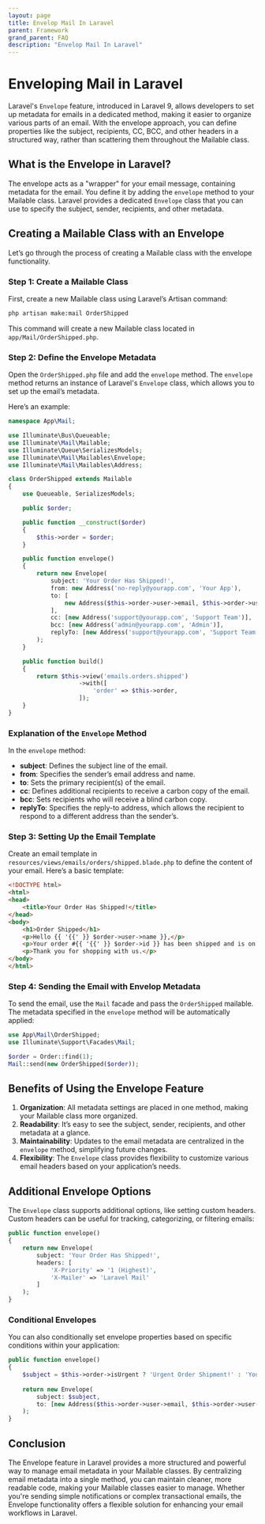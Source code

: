 ```yaml
---
layout: page
title: Envelop Mail In Laravel
parent: Framework
grand_parent: FAQ
description: "Envelop Mail In Laravel"
---
```


# Enveloping Mail in Laravel

Laravel's `Envelope` feature, introduced in Laravel 9, allows developers to set up metadata for emails in a dedicated method, making it easier to organize various parts of an email. With the envelope approach, you can define properties like the subject, recipients, CC, BCC, and other headers in a structured way, rather than scattering them throughout the Mailable class.

## What is the Envelope in Laravel?

The envelope acts as a "wrapper" for your email message, containing metadata for the email. You define it by adding the `envelope` method to your Mailable class. Laravel provides a dedicated `Envelope` class that you can use to specify the subject, sender, recipients, and other metadata.

## Creating a Mailable Class with an Envelope

Let’s go through the process of creating a Mailable class with the envelope functionality.

### Step 1: Create a Mailable Class

First, create a new Mailable class using Laravel’s Artisan command:

```bash
php artisan make:mail OrderShipped
```

This command will create a new Mailable class located in `app/Mail/OrderShipped.php`.

### Step 2: Define the Envelope Metadata

Open the `OrderShipped.php` file and add the `envelope` method. The `envelope` method returns an instance of Laravel's `Envelope` class, which allows you to set up the email’s metadata.

Here’s an example:

```php
namespace App\Mail;

use Illuminate\Bus\Queueable;
use Illuminate\Mail\Mailable;
use Illuminate\Queue\SerializesModels;
use Illuminate\Mail\Mailables\Envelope;
use Illuminate\Mail\Mailables\Address;

class OrderShipped extends Mailable
{
    use Queueable, SerializesModels;

    public $order;

    public function __construct($order)
    {
        $this->order = $order;
    }

    public function envelope()
    {
        return new Envelope(
            subject: 'Your Order Has Shipped!',
            from: new Address('no-reply@yourapp.com', 'Your App'),
            to: [
                new Address($this->order->user->email, $this->order->user->name)
            ],
            cc: [new Address('support@yourapp.com', 'Support Team')],
            bcc: [new Address('admin@yourapp.com', 'Admin')],
            replyTo: [new Address('support@yourapp.com', 'Support Team')]
        );
    }

    public function build()
    {
        return $this->view('emails.orders.shipped')
                    ->with([
                        'order' => $this->order,
                    ]);
    }
}
```

### Explanation of the `Envelope` Method

In the `envelope` method:

- **subject**: Defines the subject line of the email.
- **from**: Specifies the sender’s email address and name.
- **to**: Sets the primary recipient(s) of the email.
- **cc**: Defines additional recipients to receive a carbon copy of the email.
- **bcc**: Sets recipients who will receive a blind carbon copy.
- **replyTo**: Specifies the reply-to address, which allows the recipient to respond to a different address than the sender’s.

### Step 3: Setting Up the Email Template

Create an email template in `resources/views/emails/orders/shipped.blade.php` to define the content of your email. Here’s a basic template:

```html
<!DOCTYPE html>
<html>
<head>
    <title>Your Order Has Shipped!</title>
</head>
<body>
    <h1>Order Shipped</h1>
    <p>Hello {{ '{{' }} $order->user->name }},</p>
    <p>Your order #{{ '{{' }} $order->id }} has been shipped and is on its way to you!</p>
    <p>Thank you for shopping with us.</p>
</body>
</html>
```

### Step 4: Sending the Email with Envelop Metadata

To send the email, use the `Mail` facade and pass the `OrderShipped` mailable. The metadata specified in the `envelope` method will be automatically applied:

```php
use App\Mail\OrderShipped;
use Illuminate\Support\Facades\Mail;

$order = Order::find(1);
Mail::send(new OrderShipped($order));
```

## Benefits of Using the Envelope Feature

1. **Organization**: All metadata settings are placed in one method, making your Mailable class more organized.
2. **Readability**: It’s easy to see the subject, sender, recipients, and other metadata at a glance.
3. **Maintainability**: Updates to the email metadata are centralized in the `envelope` method, simplifying future changes.
4. **Flexibility**: The `Envelope` class provides flexibility to customize various email headers based on your application’s needs.

## Additional Envelope Options

The `Envelope` class supports additional options, like setting custom headers. Custom headers can be useful for tracking, categorizing, or filtering emails:

```php
public function envelope()
{
    return new Envelope(
        subject: 'Your Order Has Shipped!',
        headers: [
            'X-Priority' => '1 (Highest)',
            'X-Mailer' => 'Laravel Mail'
        ]
    );
}
```

### Conditional Envelopes

You can also conditionally set envelope properties based on specific conditions within your application:

```php
public function envelope()
{
    $subject = $this->order->isUrgent ? 'Urgent Order Shipment!' : 'Your Order Has Shipped!';
    
    return new Envelope(
        subject: $subject,
        to: [new Address($this->order->user->email, $this->order->user->name)]
    );
}
```

## Conclusion

The Envelope feature in Laravel provides a more structured and powerful way to manage email metadata in your Mailable classes. By centralizing email metadata into a single method, you can maintain cleaner, more readable code, making your Mailable classes easier to manage. Whether you're sending simple notifications or complex transactional emails, the Envelope functionality offers a flexible solution for enhancing your email workflows in Laravel.